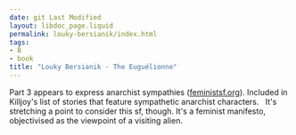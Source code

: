 ```yaml
---
date: git Last Modified
layout: libdoc_page.liquid
permalink: louky-bersianik/index.html
tags:
- B
- book
title: "Louky Bersianik - The Euguélionne"
---
```


Part 3 appears to express anarchist sympathies (<a href="http://feministsf.org/quotes/bersianik.html">feministsf.org</a>). Included in  Killjoy's list of stories that feature sympathetic  anarchist characters.
 
It's stretching a point to consider  this sf, though. It's a feminist manifesto, objectivised as the viewpoint of a  visiting alien.